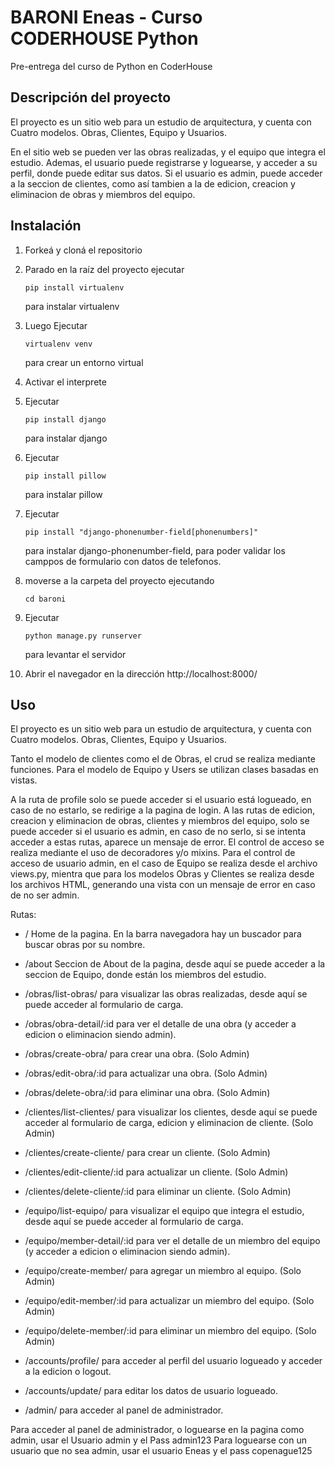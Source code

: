 # BARONI Eneas - Curso CODERHOUSE Python

Pre-entrega del curso de Python en CoderHouse

## Descripción del proyecto

El proyecto es un sitio web para un estudio de arquitectura, y cuenta con Cuatro modelos. Obras, Clientes, Equipo y Usuarios.

En el sitio web se pueden ver las obras realizadas, y el equipo que integra el estudio.
Ademas, el usuario puede registrarse y loguearse, y acceder a su perfil, donde puede editar sus datos.
Si el usuario es admin, puede acceder a la seccion de clientes, como así tambien a la de edicion, creacion y eliminacion de obras y miembros del equipo.


## Instalación

1. Forkeá y cloná el repositorio

2. Parado en la raíz del proyecto ejecutar 

   ```
   pip install virtualenv
   ```
    para instalar virtualenv

3. Luego Ejecutar 

   ```
   virtualenv venv
   ```

    para crear un entorno virtual

4. Activar el interprete  

5. Ejecutar

    ```
    pip install django
    ```
    
    para instalar django

6. Ejecutar

    ```
    pip install pillow
    ```
    
    para instalar pillow
    
7. Ejecutar

    ```
    pip install "django-phonenumber-field[phonenumbers]"
    ```
    
    para instalar django-phonenumber-field, para poder validar los camppos de formulario con datos de telefonos.


8. moverse a la carpeta del proyecto ejecutando

    ```
    cd baroni
    ```

9. Ejecutar

    ```
    python manage.py runserver
    ```

    para levantar el servidor

10. Abrir el navegador en la dirección http://localhost:8000/     


## Uso

El proyecto es un sitio web para un estudio de arquitectura, y cuenta con Cuatro modelos. Obras, Clientes, Equipo y Usuarios.

Tanto el modelo de clientes como el de Obras, el crud se realiza mediante funciones.
Para el modelo de Equipo y Users se utilizan clases basadas en vistas.

A la ruta de profile solo se puede acceder si el usuario está logueado, en caso de no estarlo, se redirige a la pagina de login.
A las rutas de edicion, creacion y eliminacion de obras, clientes y miembros del equipo, solo se puede acceder si el usuario es admin, en caso de no serlo, si se intenta acceder a estas rutas, aparece un mensaje de error.
El control de acceso se realiza mediante el uso de decoradores y/o mixins.
Para el control de acceso de usuario admin, en el caso de Equipo se realiza desde el archivo views.py, mientra que para los modelos Obras y Clientes se realiza desde los archivos HTML, generando una vista con un mensaje de error en caso de no ser admin.

Rutas: 
 - / Home de la pagina. En la barra navegadora hay un buscador para buscar obras por su nombre.
 
 - /about Seccion de About de la pagina, desde aquí se puede acceder a la seccion de Equipo, donde están los miembros del estudio.
 
 - /obras/list-obras/ para visualizar las obras realizadas, desde aquí se puede acceder al formulario de carga.
 - /obras/obra-detail/:id para ver el detalle de una obra (y acceder a edicion o eliminacion siendo admin). 
 - /obras/create-obra/ para crear una obra. (Solo Admin)
 - /obras/edit-obra/:id para actualizar una obra. (Solo Admin)
 - /obras/delete-obra/:id para eliminar una obra. (Solo Admin)
 
 - /clientes/list-clientes/ para visualizar los clientes, desde aquí se puede acceder al formulario de carga, edicion y eliminacion de cliente. (Solo Admin)
 - /clientes/create-cliente/ para crear un cliente. (Solo Admin)
 - /clientes/edit-cliente/:id para actualizar un cliente. (Solo Admin)
 - /clientes/delete-cliente/:id para eliminar un cliente. (Solo Admin)
 
 - /equipo/list-equipo/ para visualizar el equipo que integra el estudio, desde aquí se puede acceder al formulario de carga.
 - /equipo/member-detail/:id para ver el detalle de un miembro del equipo (y acceder a edicion o eliminacion siendo admin).
 - /equipo/create-member/ para agregar un miembro al equipo. (Solo Admin)
 - /equipo/edit-member/:id para actualizar un miembro del equipo. (Solo Admin)
 - /equipo/delete-member/:id para eliminar un miembro del equipo. (Solo Admin)

 - /accounts/profile/ para acceder al perfil del usuario logueado y acceder a la edicion o logout.
 - /accounts/update/ para editar los datos de usuario logueado.
 
 - /admin/ para acceder al panel de administrador.


Para acceder al panel de administrador, o loguearse en la pagina como admin, usar el Usuario admin y el Pass admin123
Para loguearse con un usuario que no sea admin, usar el usuario Eneas y el pass copenague125